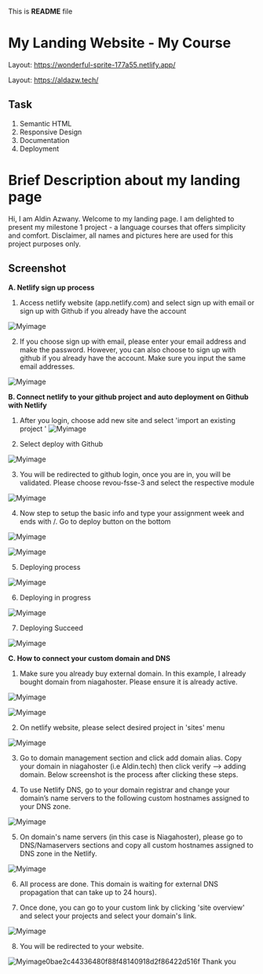 This is **README** file

# My Landing Website - My Course
Layout: https://wonderful-sprite-177a55.netlify.app/

Layout: https://aldazw.tech/

## **Task**
1. Semantic HTML
2. Responsive Design
3. Documentation
4. Deployment

# **Brief Description about my landing page**
Hi, I am Aldin Azwany. Welcome to my landing page. I am delighted to present my milestone 1 project - a language courses that offers simplicity and comfort. Disclaimer, all names and pictures here are used for this project purposes only. 

## **Screenshot**
**A. Netlify sign up process** 
1. Access netlify website (app.netlify.com) and select sign up with email or sign up with Github if you already have the account


![Myimage](./assets2/1.1%20Sign%20up%20process.JPG)

2. If you choose sign up with email, please enter your email address and make the password. However, you can also choose to sign up with github if you already have the account. Make sure you input the same email addresses.

![Myimage](./assets2/1.2%20Sign%20up%20using%20email.JPG)

**B. Connect netlify to your github project and auto deployment on Github with Netlify**

1. After you login, choose add new site and select 'import an existing project
'
![Myimage](./assets2/2.1%20Import%20project.JPG)


2. Select deploy with Github

![Myimage](./assets2/2.2%20Deploy%20with%20Github.JPG)

3. You will be redirected to github login, once you are in, you will be validated. Please choose revou-fsse-3 and select the respective module


![Myimage](./assets2/2.3%20Choose%20Revou%20and%20selected%20module.JPG)

4. Now step to setup the basic info and type your assignment week and ends with /. Go to deploy button on the bottom

![Myimage](./assets2/2.4.1%20Select%20and%20fill%20data.JPG)

![Myimage](./assets2/2.4.2%20Select%20and%20fill%20data.JPG)

5. Deploying process

![Myimage](./assets2/2.4.3%20Deploying.JPG)

6. Deploying in progress

![Myimage](./assets2/2.4.4%20Deploy%20in%20Progress.JPG)

7. Deploying Succeed

![Myimage](./assets2/2.4.5%20Deployed%20success.JPG)


**C. How to connect your custom domain and DNS**

1. Make sure you already buy external domain. In this example, I already bought domain from niagahoster. Please ensure it is already active.

![Myimage](./assets2/3.1%20Niagahoster%20active.JPG)

![Myimage](./assets2/3.2%20Niagahoster%20status.JPG)

2. On netlify website, please select desired project in 'sites' menu

![Myimage](./assets2/4.1%20Go%20to%20site%20configuration.JPG)

3. Go to domain management section and click add domain alias. Copy your domain in niagahoster (i.e Aldin.tech) then click verify --> adding domain. Below screenshot is the process after clicking these steps. 

4. To use Netlify DNS, go to your domain registrar and change your domain’s name servers to the following custom hostnames assigned to your DNS zone.

![Myimage](./assets2/4.4%20Domain%20DNS.JPG)

5. On domain's name servers (in this case is Niagahoster), please go to DNS/Namaservers sections and copy all custom hostnames assigned to DNS zone in the Netlify. 

![Myimage](./assets2/4.5%20Change%20Nameserver%20in%20niagahoster.JPG)

6. All process are done. This domain is waiting for external DNS propagation that can take up to 24 hours).

7. Once done, you can go to your custom link by clicking 'site overview' and select your projects and select your domain's link.

![Myimage](./assets2/4.6%20Go%20to%20your%20custom%20link.JPG)

8. You will be redirected to your website.

![Myimage](./assets2/4.7%20Redirect%20to%20website.JPG)0bae2c44336480f88f48140918d2f86422d516f
Thank you